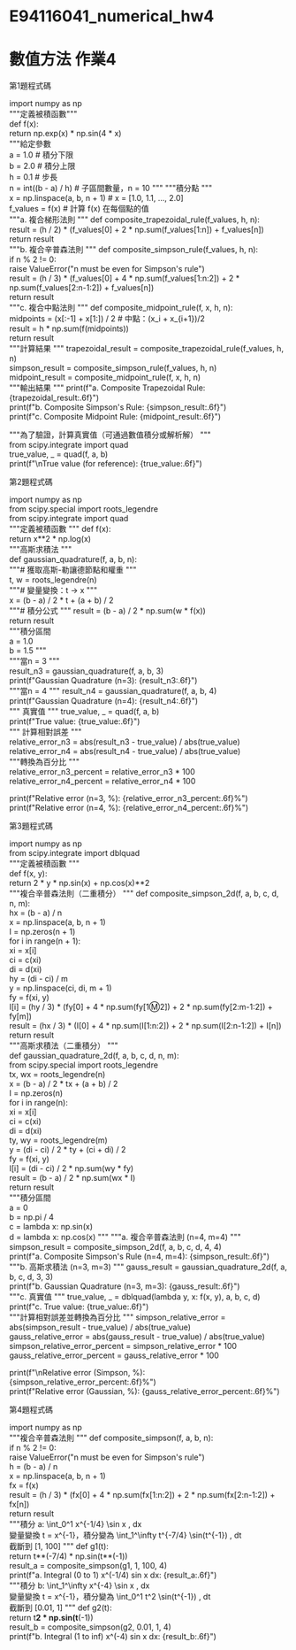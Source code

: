 # E94116041_numerical_hw4
# 數值方法 作業4  
  
第1題程式碼  
  
  import numpy as np  
  """定義被積函數"""    
  def f(x):  
      return np.exp(x) * np.sin(4 * x)  
  """給定參數   
  a = 1.0  # 積分下限  
  b = 2.0  # 積分上限  
  h = 0.1  # 步長  
  n = int((b - a) / h)  # 子區間數量，n = 10    """ 
  """積分點 """  
  x = np.linspace(a, b, n + 1)  # x = [1.0, 1.1, ..., 2.0]  
  f_values = f(x)  # 計算 f(x) 在每個點的值  
  """a. 複合梯形法則  """ 
  def composite_trapezoidal_rule(f_values, h, n):  
      result = (h / 2) * (f_values[0] + 2 * np.sum(f_values[1:n]) + f_values[n])  
      return result  
  """b. 複合辛普森法則  """ 
  def composite_simpson_rule(f_values, h, n):  
      if n % 2 != 0:  
          raise ValueError("n must be even for Simpson's rule")  
      result = (h / 3) * (f_values[0] + 4 * np.sum(f_values[1:n:2]) + 2 * np.sum(f_values[2:n-1:2]) + f_values[n])  
      return result  
  """c. 複合中點法則  """ 
  def composite_midpoint_rule(f, x, h, n):  
      midpoints = (x[:-1] + x[1:]) / 2  # 中點：(x_i + x_{i+1})/2  
      result = h * np.sum(f(midpoints))  
      return result  
  """計算結果  """ 
  trapezoidal_result = composite_trapezoidal_rule(f_values, h, n)  
  simpson_result = composite_simpson_rule(f_values, h, n)  
  midpoint_result = composite_midpoint_rule(f, x, h, n)  
  """輸出結果  """ 
  print(f"a. Composite Trapezoidal Rule: {trapezoidal_result:.6f}")  
  print(f"b. Composite Simpson's Rule: {simpson_result:.6f}")  
  print(f"c. Composite Midpoint Rule: {midpoint_result:.6f}")  
  
  """為了驗證，計算真實值（可通過數值積分或解析解）  """   
  from scipy.integrate import quad  
  true_value, _ = quad(f, a, b)  
  print(f"\nTrue value (for reference): {true_value:.6f}")  
    
第2題程式碼  
  
  import numpy as np  
  from scipy.special import roots_legendre  
  from scipy.integrate import quad  
  """定義被積函數  """ 
  def f(x):  
      return x**2 * np.log(x)  
  """高斯求積法   """  
  def gaussian_quadrature(f, a, b, n):  
      """# 獲取高斯-勒讓德節點和權重  """   
      t, w = roots_legendre(n)    
      """# 變量變換：t -> x  """   
      x = (b - a) / 2 * t + (a + b) / 2  
      """# 積分公式  """ 
      result = (b - a) / 2 * np.sum(w * f(x))  
      return result  
  """積分區間  
  a = 1.0  
  b = 1.5  """   
  """當n = 3 """  
  result_n3 = gaussian_quadrature(f, a, b, 3)  
  print(f"Gaussian Quadrature (n=3): {result_n3:.6f}")  
  """當n = 4  """ 
  result_n4 = gaussian_quadrature(f, a, b, 4)  
  print(f"Gaussian Quadrature (n=4): {result_n4:.6f}")  
  """ 真實值  """ 
  true_value, _ = quad(f, a, b)  
  print(f"True value: {true_value:.6f}")  
  """ 計算相對誤差    """   
  relative_error_n3 = abs(result_n3 - true_value) / abs(true_value)  
  relative_error_n4 = abs(result_n4 - true_value) / abs(true_value)  
  """轉換為百分比   """  
  relative_error_n3_percent = relative_error_n3 * 100  
  relative_error_n4_percent = relative_error_n4 * 100  
    
  print(f"Relative error (n=3, %): {relative_error_n3_percent:.6f}%")  
  print(f"Relative error (n=4, %): {relative_error_n4_percent:.6f}%")  
  
第3題程式碼  
  
  import numpy as np  
  from scipy.integrate import dblquad  
  """定義被積函數  """  
  def f(x, y):  
      return 2 * y * np.sin(x) + np.cos(x)**2  
  """複合辛普森法則（二重積分）   """ 
  def composite_simpson_2d(f, a, b, c, d, n, m):  
      hx = (b - a) / n  
      x = np.linspace(a, b, n + 1)  
      I = np.zeros(n + 1)  
      for i in range(n + 1):  
          xi = x[i]  
          ci = c(xi)  
          di = d(xi)  
          hy = (di - ci) / m  
          y = np.linspace(ci, di, m + 1)  
          fy = f(xi, y)  
          I[i] = (hy / 3) * (fy[0] + 4 * np.sum(fy[1:m:2]) + 2 * np.sum(fy[2:m-1:2]) + fy[m])  
      result = (hx / 3) * (I[0] + 4 * np.sum(I[1:n:2]) + 2 * np.sum(I[2:n-1:2]) + I[n])  
      return result  
  """高斯求積法（二重積分）   """    
  def gaussian_quadrature_2d(f, a, b, c, d, n, m):  
      from scipy.special import roots_legendre  
      tx, wx = roots_legendre(n)  
      x = (b - a) / 2 * tx + (a + b) / 2  
      I = np.zeros(n)  
      for i in range(n):  
          xi = x[i]  
          ci = c(xi)  
          di = d(xi)  
          ty, wy = roots_legendre(m)  
          y = (di - ci) / 2 * ty + (ci + di) / 2  
          fy = f(xi, y)  
          I[i] = (di - ci) / 2 * np.sum(wy * fy)  
      result = (b - a) / 2 * np.sum(wx * I)  
      return result  
  """積分區間    
  a = 0  
  b = np.pi / 4  
  c = lambda x: np.sin(x)  
  d = lambda x: np.cos(x)  """ 
  """a. 複合辛普森法則 (n=4, m=4)    """ 
  simpson_result = composite_simpson_2d(f, a, b, c, d, 4, 4)  
  print(f"a. Composite Simpson's Rule (n=4, m=4): {simpson_result:.6f}")  
  """b. 高斯求積法 (n=3, m=3)   """ 
  gauss_result = gaussian_quadrature_2d(f, a, b, c, d, 3, 3)  
  print(f"b. Gaussian Quadrature (n=3, m=3): {gauss_result:.6f}")  
  """c. 真實值   """ 
  true_value, _ = dblquad(lambda y, x: f(x, y), a, b, c, d)  
  print(f"c. True value: {true_value:.6f}")  
  """計算相對誤差並轉換為百分比   """ 
  simpson_relative_error = abs(simpson_result - true_value) / abs(true_value)  
  gauss_relative_error = abs(gauss_result - true_value) / abs(true_value)  
  simpson_relative_error_percent = simpson_relative_error * 100  
  gauss_relative_error_percent = gauss_relative_error * 100  
    
  print(f"\nRelative error (Simpson, %): {simpson_relative_error_percent:.6f}%")  
  print(f"Relative error (Gaussian, %): {gauss_relative_error_percent:.6f}%")  
  
第4題程式碼    
  
  import numpy as np  
  """複合辛普森法則   """ 
  def composite_simpson(f, a, b, n):  
      if n % 2 != 0:  
          raise ValueError("n must be even for Simpson's rule")  
      h = (b - a) / n  
      x = np.linspace(a, b, n + 1)  
      fx = f(x)  
      result = (h / 3) * (fx[0] + 4 * np.sum(fx[1:n:2]) + 2 * np.sum(fx[2:n-1:2]) + fx[n])  
      return result  
  """積分 a: \int_0^1 x^{-1/4} \sin x \, dx  
  變量變換 t = x^{-1}，積分變為 \int_1^\infty t^{-7/4} \sin(t^{-1}) \, dt  
  截斷到 [1, 100]   """ 
  def g1(t):  
      return t**(-7/4) * np.sin(t**(-1))  
  result_a = composite_simpson(g1, 1, 100, 4)  
  print(f"a. Integral (0 to 1) x^(-1/4) sin x dx: {result_a:.6f}")  
  """積分 b: \int_1^\infty x^{-4} \sin x \, dx  
  變量變換 t = x^{-1}，積分變為 \int_0^1 t^2 \sin(t^{-1}) \, dt  
  截斷到 [0.01, 1]    """ 
  def g2(t):  
      return t**2 * np.sin(t**(-1))  
  result_b = composite_simpson(g2, 0.01, 1, 4)  
  print(f"b. Integral (1 to inf) x^(-4) sin x dx: {result_b:.6f}")  
